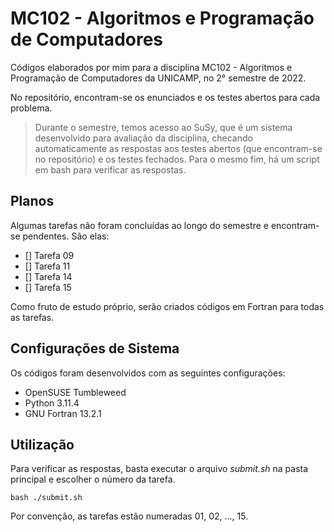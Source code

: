 # MC102 - Algoritmos e Programação de Computadores

Códigos elaborados por mim para a disciplina MC102 - Algoritmos e Programação de Computadores da UNICAMP, no 2° semestre de 2022. 

No repositório, encontram-se os enunciados e os testes abertos para cada problema. 

> Durante o semestre, temos acesso ao SuSy, que é um sistema desenvolvido para avaliação da disciplina, checando automaticamente as respostas aos testes abertos (que encontram-se no repositório) e os testes fechados. Para o mesmo fim, há um script em bash para verificar as respostas.

## Planos

Algumas tarefas não foram concluídas ao longo do semestre e encontram-se pendentes. São elas:

- [] Tarefa 09
- [] Tarefa 11
- [] Tarefa 14
- [] Tarefa 15

Como fruto de estudo próprio, serão criados códigos em Fortran para todas as tarefas.

## Configurações de Sistema

Os códigos foram desenvolvidos com as seguintes configurações:

- OpenSUSE Tumbleweed 
- Python 3.11.4
- GNU Fortran 13.2.1


## Utilização

Para verificar as respostas, basta executar o arquivo *submit.sh* na pasta principal e escolher o número da tarefa.

```
bash ./submit.sh
```

Por convenção, as tarefas estão numeradas 01, 02, ..., 15.

